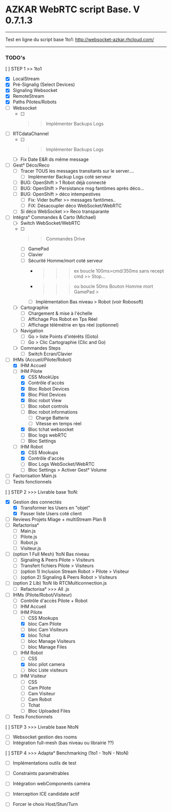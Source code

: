 # AZKAR WebRTC script Base. V 0.7.1.3
------------------------------------------------------------

Test en ligne du script base 1to1:
http://websocket-azkar.rhcloud.com/

------------------------------------------------------------

### TODO's

[ ] STEP 1 >> 1to1
- [x] LocalStream
- [x] Pré-Signalig (Select Devices)
- [x] Signaling Websocket
- [x] RemoteStream
- [x] Paths Pilotes/Robots
- [ ] Websocket
    - [ ] >> Implémenter Backups Logs
- [ ] RTCdataChannel
    - [ ] >> Implémenter Backups Logs
    - [ ] Fix Date E&R ds même message
- [ ] Gest° Déco/Reco
    - [ ] Tracer TOUS les messages transitants sur le server....
        - [ ] Implémenter Backup Logs coté serveur 
    - [ ] BUG: OpenShift > 1 Robot déjà connecté
    - [ ] BUG: OpenShift > Persistance msg fantômes après déco...
    - [ ] BUG: OpenShift > déco intempestives
        - [ ] Fix: Vider buffer >> messages fantômes..
        - [ ] FiX: Désacoupler déco WebSocket/WebRTC
    - [ ] Si déco WebSocket >> Reco transparante   
- [ ] Intégra° Commandes & Carto (Michael)
    - [ ] Switch WebSocket/WebRTC
    - [ ] >> Commandes Drive
        - [ ] GamePad
        - [ ] Clavier
        - [ ] Sécurité Homme/mort coté serveur
            - >>> ex boucle 100ms>cmd/350ms sans recept cmd >> Stop...
            - >>> ou boucle 50ms Bouton Homme mort GamePad >
            - [ ] Implémentation Bas niveau > Robot (voir Robosoft)
    - [ ] Cartographie
        - [ ] Chargement & mise à l'échelle 
        - [ ] Affichage Pos Robot en Tps Réel
        - [ ] Affichage télémétrie en tps réel (optionnel)
    - [ ] Navigation 
        - [ ] Go > liste Points d'intérêts (Goto)
        - [ ] Go > Clic Cartographie (Clic and Go)
    - [ ] Commandes Steps
        - [ ] Switch Ecran/Clavier
- [ ] IHMs (Accueil/Pilote/Robot)
    - [x] IHM Accueil
    - [ ] IHM Pilote
        - [x] CSS MookUps 
        - [x] Contrôle d'accès
        - [x] Bloc Robot Devices
        - [x] Bloc Pilot Devices
        - [x] Bloc robot View
        - [ ] Bloc robot controls 
        - [ ] Bloc robot informations
            - [ ] Charge Batterie
            - [ ] Vitesse en temps réel
        - [x] Bloc tchat websocket
        - [ ] Bloc logs webRTC
        - [ ] Bloc Settings 
    - [ ] IHM Robot
        - [X] CSS Mookups
        - [x] Contrôle d'accès
        - [ ] Bloc Logs WebSocket/WebRTC
        - [ ] Bloc Settings > Activer Gest° Volume
- [ ] Factorisation Main.js
- [ ] Tests fonctionnels

[ ] STEP 2 >>> Livrable base 1toN:
- [x] Gestion des connectés
	- [X] Transformer les Users en "objet"
	- [x] Passer liste Users coté client
- [ ] Reviews Projets Miage + multiStream Plan B
- [ ] Refactorisa°
    - [ ] Main.js
    - [ ] Pilote.js
    - [ ] Robot.js
    - [ ] Visiteur.js
- [ ] (option 1 Full Mesh) 1toN Bas niveau
    - [ ] Signaling & Peers Pilote > Visiteurs
    - [ ] Transfert fichiers Pilote > Visiteurs
    - [ ] (option 1) Inclusion Stream Robot > Pilote > Visiteur
    - [ ] (option 2) Signaling & Peers Robot > Visiteurs
- [ ] (option 2 Lib) 1toN lib RTCMulticonnection.js
    - [ ] Refactorisa° >>> All .js
- [ ] IHMs (Pilote/Robot/Visiteur)
    - [ ] Contrôle d'accès Pilote + Robot
    - [ ] IHM Accueil
    - [ ] IHM Pilote 
        - [ ] CSS Mookups
        - [x] bloc Cam Pilote
        - [ ] bloc Cam Visiteurs
        - [x] bloc Tchat
        - [ ] bloc Manage Visiteurs
        - [ ] bloc Manage Files
    - [ ] IHM Robot 
        - [ ] CSS
        - [x] bloc pilot camera
        - [ ] bloc Liste visiteurs
    - [ ] IHM Visiteur 
        - [ ] CSS
        - [ ] Cam Pilote
        - [ ] Cam Visiteur
        - [ ] Cam Robot
        - [ ] Tchat
        - [ ] Bloc Uploaded Files
- [ ] Tests Fonctionnels

[ ] STEP 3 >>> Livrable base NtoN
- [ ] Websocket gestion des rooms
- [ ] Intégration full-mesh (bas niveau ou librairie ??)

[ ] STEP 4 >>> Adapta° Benchmarking (1to1 - 1toN - NtoN)
- [ ] Implémentations outils de test
- [ ] Constraints paramétrables
- [ ] Intégration webComponents caméra
- [ ] Interception ICE candidate actif
- [ ] Forcer le choix Host/Stun/Turn



